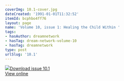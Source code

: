 ```yaml
---
coverImg: 10.1-cover.jpg
dateCreated: '1991-01-01T11:32:52'
itemId: bcphbo4ff76
layout: page
name: 'Volume 10, issue 1: Healing the Child Within '
tags:
- hasAuthor: dreamnetwork
- hasTag: dream-network-volume-10
- hasTag: dreamnetwork
type: post
urlSlug: '10.1'
---
```

<img class="card-journal-img" src="../images/10.1-rect.jpg"/><a href="../files/pdfs/Volume_10/10.1-Dream-Network-Journal_Volume-10_No-1.pdf" download="">Download issue 10.1</a><br><a href="../files/pdfs/Volume_10/10.1-Dream-Network-Journal_Volume-10_No-1.pdf">View online</a>